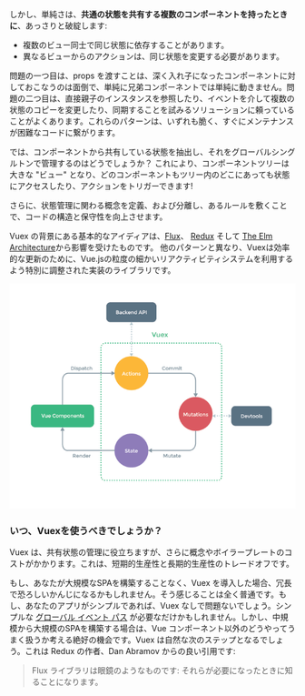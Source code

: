 しかし、単純さは、**共通の状態を共有する複数のコンポーネントを持ったときに**、あっさりと破綻します:

- 複数のビュー同士で同じ状態に依存することがあります。
- 異なるビューからのアクションは、同じ状態を変更する必要があります。

問題の一つ目は、props を渡すことは、深く入れ子になったコンポーネントに対しておこなうのは面倒で、単純に兄弟コンポーネントでは単純に動きません。問題の二つ目は、直接親子のインスタンスを参照したり、イベントを介して複数の状態のコピーを変更したり、同期することを試みるソリューションに頼っていることがよくあります。これらのパターンは、いずれも脆く、すぐにメンテナンスが困難なコードに繋がります。

では、コンポーネントから共有している状態を抽出し、それをグローバルシングルトンで管理するのはどうでしょうか？ これにより、コンポーネントツリーは大きな "ビュー" となり、どのコンポーネントもツリー内のどこにあっても状態にアクセスしたり、アクションをトリガーできます!

さらに、状態管理に関わる概念を定義、および分離し、あるルールを敷くことで、コードの構造と保守性を向上させます。

Vuex の背景にある基本的なアイディアは、[Flux](https://facebook.github.io/flux/docs/overview.html)、 [Redux](http://redux.js.org/) そして [The Elm Architecture](https://guide.elm-lang.org/architecture/)から影響を受けたものです。
他のパターンと異なり、Vuexは効率的な更新のために、Vue.jsの粒度の細かいリアクティビティシステムを利用するよう特別に調整された実装のライブラリです。

![vuex](./images/vuex.png)

### いつ、Vuexを使うべきでしょうか？

Vuex は、共有状態の管理に役立ちますが、さらに概念やボイラープレートのコストがかかります。これは、短期的生産性と長期的生産性のトレードオフです。

もし、あなたが大規模なSPAを構築することなく、Vuex を導入した場合、冗長で恐ろしいかんじになるかもしれません。そう感じることは全く普通です。もし、あなたのアプリがシンプルであれば、Vuex なしで問題ないでしょう。シンプルな [グローバル イベント パス](http://vuejs.org/guide/components.html#Non-Parent-Child-Communication) が必要なだけかもしれません。しかし、中規模から大規模のSPAを構築する場合は、Vue コンポーネント以外のどうやってうまく扱うか考える絶好の機会です。Vuex は自然な次のステップとなるでしょう。これは Redux の作者、Dan Abramov からの良い引用です:

> Flux ライブラリは眼鏡のようなものです: それらが必要になったときに知ることになります。